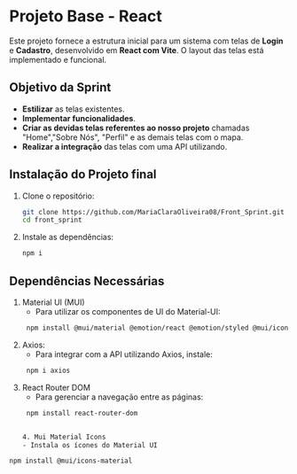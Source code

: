 # Projeto Base - React

Este projeto fornece a estrutura inicial para um sistema com telas de **Login** e **Cadastro**, desenvolvido em **React com Vite**. O layout das telas está implementado e funcional.

## Objetivo da Sprint

- **Estilizar** as telas existentes.
- **Implementar funcionalidades**.
- **Criar as devidas telas referentes ao nosso projeto** chamadas "Home","Sobre Nós", "Perfil" e as demais telas com o mapa.
- **Realizar a integração** das telas com uma API utilizando.

## Instalação do Projeto final

1. Clone o repositório:
   ```sh
   git clone https://github.com/MariaClaraOliveira08/Front_Sprint.git
   cd front_sprint

2. Instale as dependências:
   ```sh
   npm i

## Dependências Necessárias

1. Material UI (MUI)
    - Para utilizar os componentes de UI do Material-UI:
   ```sh
    npm install @mui/material @emotion/react @emotion/styled @mui/icons-material

2. Axios:
    - Para integrar com a API utilizando Axios, instale:
   ```sh
    npm i axios

3. React Router DOM
    - Para gerenciar a navegação entre as páginas:
   ```sh
    npm install react-router-dom


   4. Mui Material Icons
   - Instala os ícones do Material UI
  ```sh
  npm install @mui/icons-material
